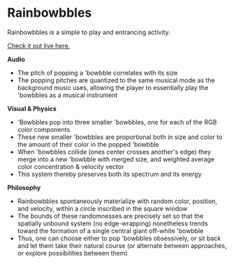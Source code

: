 # Rainbowbbles

Rainbowbbles is a simple to play and entrancing activity.

[Check it out live here.](http://rainbowbbles.com)

<b>Audio</b>
- The pitch of popping a 'bowbble correlates with its size
- The popping pitches are quantized to the same musical mode as the background music uses, allowing the player to essentially play the 'bowbbles as a musical instrument

<b>Visual & Physics</b>
- 'Bowbbles pop into three smaller 'bowbbles, one for each of the RGB color components
- These new smaller 'bowbbles are proportional both in size and color to the amount of their color in the popped 'bowbble
- When 'bowbbles collide (ones center crosses another's edge) they merge into a new 'bowbble with merged size, and weighted average color concentration & velocity vector
- This system thereby preserves both its spectrum and its energy

<b>Philosophy</b>
- Rainbowbbles spontaneously materialize with random color, position, and velocity, within a circle inscribed in the square window
- The bounds of these randomnesses are precisely set so that the spatially unbound system (no edge-wrapping) nonetheless trends toward the formation of a single central giant off-white 'bowbble
- Thus, one can choose either to pop 'bowbbles obsessively, or sit back and let them take their natural course (or alternate between approaches, or explore possibilities between them)
